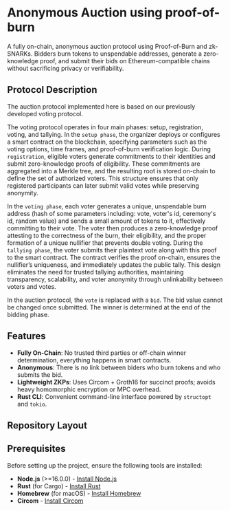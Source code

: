 # Anonymous Auction using proof-of-burn

A fully on-chain, anonymous auction protocol using Proof-of-Burn and zk-SNARKs. Bidders burn tokens to unspendable addresses, generate a zero-knowledge proof, and submit their bids on Ethereum-compatible chains without sacrificing privacy or verifiability.

## Protocol Description

The auction protocol implemented here is based on our previously developed voting protocol.

The voting protocol operates in four main phases: setup, registration, voting, and tallying. In the `setup phase`, the organizer deploys or configures a smart contract on the blockchain, specifying parameters such as the voting options, time frames, and proof-of-burn verification logic. During `registration`, eligible voters generate commitments to their identities and submit zero-knowledge proofs of eligibility. These commitments are aggregated into a Merkle tree, and the resulting root is stored on-chain to define the set of authorized voters. This structure ensures that only registered participants can later submit valid votes while preserving anonymity.

In the `voting phase`, each voter generates a unique, unspendable burn address (hash of some parameters including: vote, voter's id, ceremony's id, random value) and sends a small amount of tokens to it, effectively committing to their vote. The voter then produces a zero-knowledge proof attesting to the correctness of the burn, their eligibility, and the proper formation of a unique nullifier that prevents double voting. During the `tallying phase`, the voter submits their plaintext vote along with this proof to the smart contract. The contract verifies the proof on-chain, ensures the nullifier’s uniqueness, and immediately updates the public tally. This design eliminates the need for trusted tallying authorities, maintaining transparency, scalability, and voter anonymity through unlinkability between voters and votes.

In the auction protocol, the `vote` is replaced with a `bid`. The bid value cannot be changed once submitted. The winner is determined at the end of the bidding phase.

## Features

- **Fully On-Chain**: No trusted third parties or off-chain winner determination, everything happens in smart contracts.
- **Anonymous**: There is no link between biders who burn tokens and who submits the bid.
- **Lightweight ZKPs**: Uses Circom + Groth16 for succinct proofs; avoids heavy homomorphic encryption or MPC overhead.
- **Rust CLI**: Convenient command-line interface powered by `structopt` and `tokio`.


## Repository Layout

## Prerequisites

Before setting up the project, ensure the following tools are installed:

- **Node.js** (>=16.0.0) - [Install Node.js](https://nodejs.org/)
- **Rust** (for Cargo) - [Install Rust](https://www.rust-lang.org/tools/install)
- **Homebrew** (for macOS) - [Install Homebrew](https://brew.sh/)
- **Circom** - [Install Circom](https://docs.circom.io/getting-started/installation/)
